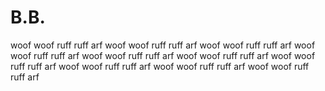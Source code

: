# B.B.
woof woof ruff ruff arf woof woof ruff ruff arf woof woof ruff ruff arf woof woof ruff ruff arf woof woof ruff ruff arf woof woof ruff ruff arf woof woof ruff ruff arf woof woof ruff ruff arf woof woof ruff ruff arf woof woof ruff ruff arf
